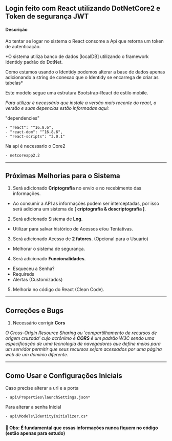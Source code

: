 ## Login feito com React utilizando DotNetCore2 e Token de segurança JWT


#### Descrição 
Ao tentar se logar no sistema o React consome a Api que retorna um token de autenticação.

*O sistema utiliza banco de dados [localDB] utilizando o framework Identidy padrão do DotNet. 

Como estamos usando o Identidy podemos alterar a base de dados apenas adicionando a string de conexao que o Identidy se encarrega de criar as tabelas*

Este modelo segue uma estrutura Bootstrap-React de estilo mobile.

*Para utilizar é necessário que instale a versão mais recente do react, a versão e suas depencias estão informadas aqui:*
 
 "dependencies"
 
    - "react": "^16.8.6",
    - "react-dom": "^16.8.6",
    - "react-scripts": "3.0.1"
  
  
  Na api é necessario o Core2
  
    - netcoreapp2.2
  
---

## Próximas Melhorias para o Sistema

1. Será adicionado  **Criptografia** no envio e no recebimento das informações.
  - Ao consumir a API as informações podem ser interceptadas, por isso será adiciona um sistema de **[ criptografia & descriptografia ]**.
  
  
2. Será adicionado Sistema de **Log**.
  - Utilizar para salvar histórico de Acessos e/ou Tentativas.


3. Será adicionado Acesso de **2 fatores**. (Opcional para o Usuário)
  - Melhorar o sistema de segurança.


4. Será adicionado **Funcionalidades**.
  - Esqueceu a Senha?
  - Requireds
  - Alertas (Customizados)


5. Melhoria no código do React (Clean Code).

---


## Correções e Bugs

1. Necessário corrigir **Cors**

*O Cross-Origin Resource Sharing ou 'compartilhamento de recursos de origem cruzada' cujo acrônimo é **CORS** é um padrão W3C sendo uma especificação de uma tecnologia de navegadores que define meios para um servidor permitir que seus recursos sejam acessados por uma página web de um domínio diferente.*


---

## Como Usar e Configurações Iniciais

 Caso precise alterar a url e a porta
 
    - api\Properties\launchSettings.json*


 Para alterar a senha Inicial

    - api\Models\IdentityInitializer.cs*
   
 
 #### :mega: Obs: É fundamental que essas informações nunca fiquem no código **(estão apenas para estudo)**
                
